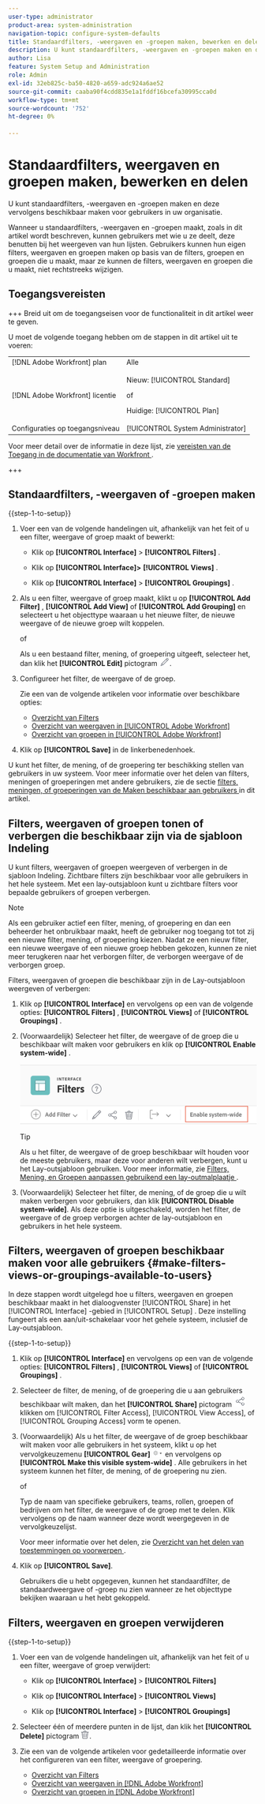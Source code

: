 ```yaml
---
user-type: administrator
product-area: system-administration
navigation-topic: configure-system-defaults
title: Standaardfilters, -weergaven en -groepen maken, bewerken en delen
description: U kunt standaardfilters, -weergaven en -groepen maken en deze vervolgens beschikbaar maken voor gebruikers in uw organisatie.
author: Lisa
feature: System Setup and Administration
role: Admin
exl-id: 32eb825c-ba50-4820-a659-adc924a6ae52
source-git-commit: caaba90f4cdd835e1a1fddf16bcefa30995cca0d
workflow-type: tm+mt
source-wordcount: '752'
ht-degree: 0%

---
```


# Standaardfilters, weergaven en groepen maken, bewerken en delen

<!--
<p data-mc-conditions="QuicksilverOrClassic.Draft mode">***DON'T DELETE, DRAFT OR HIDE THIS ARTICLE. IT IS LINKED TO THE PRODUCT, THROUGH THE CONTEXT SENSITIVE HELP LINKS. **</p>
-->

U kunt standaardfilters, -weergaven en -groepen maken en deze vervolgens beschikbaar maken voor gebruikers in uw organisatie.

Wanneer u standaardfilters, -weergaven en -groepen maakt, zoals in dit artikel wordt beschreven, kunnen gebruikers met wie u ze deelt, deze benutten bij het weergeven van hun lijsten. Gebruikers kunnen hun eigen filters, weergaven en groepen maken op basis van de filters, groepen en groepen die u maakt, maar ze kunnen de filters, weergaven en groepen die u maakt, niet rechtstreeks wijzigen.

## Toegangsvereisten

+++ Breid uit om de toegangseisen voor de functionaliteit in dit artikel weer te geven.

U moet de volgende toegang hebben om de stappen in dit artikel uit te voeren:

<table style="table-layout:auto"> 
 <col> 
 <col> 
 <tbody> 
  <tr> 
   <td role="rowheader">[!DNL Adobe Workfront] plan</td> 
   <td>Alle</td> 
  </tr> 
  <tr> 
   <td role="rowheader">[!DNL Adobe Workfront] licentie</td> 
   <td><p>Nieuw: [!UICONTROL Standard]</p>
   of
   <p>Huidige: [!UICONTROL Plan]</p>
   </td> 
  </tr>
  <tr> 
  <tr> 
   <td role="rowheader">Configuraties op toegangsniveau</td> 
   <td>[!UICONTROL System Administrator]</td>
  </tr> 
 </tbody> 
</table>

Voor meer detail over de informatie in deze lijst, zie [ vereisten van de Toegang in de documentatie van Workfront ](/help/quicksilver/administration-and-setup/add-users/access-levels-and-object-permissions/access-level-requirements-in-documentation.md).

+++

## Standaardfilters, -weergaven of -groepen maken

{{step-1-to-setup}}

1. Voer een van de volgende handelingen uit, afhankelijk van het feit of u een filter, weergave of groep maakt of bewerkt:

   * Klik op **[!UICONTROL Interface]** > **[!UICONTROL Filters]** .

   * Klik op **[!UICONTROL Interface]>** **[!UICONTROL Views]** .

   * Klik op **[!UICONTROL Interface]** > **[!UICONTROL Groupings]** .

1. Als u een filter, weergave of groep maakt, klikt u op **[!UICONTROL Add Filter]** , **[!UICONTROL Add View]** of **[!UICONTROL Add Grouping]** en selecteert u het objecttype waaraan u het nieuwe filter, de nieuwe weergave of de nieuwe groep wilt koppelen.

   of

   Als u een bestaand filter, mening, of groepering uitgeeft, selecteer het, dan klik het **[!UICONTROL Edit]** pictogram ![ uitgeven pictogram ](assets/edit-icon.png).

1. Configureer het filter, de weergave of de groep.

   Zie een van de volgende artikelen voor informatie over beschikbare opties:

   * [ Overzicht van Filters ](../../../reports-and-dashboards/reports/reporting-elements/filters-overview.md)
   * [ Overzicht van weergaven in [!UICONTROL Adobe Workfront]](../../../reports-and-dashboards/reports/reporting-elements/views-overview.md)
   * [Overzicht van groepen in [!UICONTROL Adobe Workfront]](../../../reports-and-dashboards/reports/reporting-elements/groupings-overview.md)

1. Klik op **[!UICONTROL Save]** in de linkerbenedenhoek.

U kunt het filter, de mening, of de groepering ter beschikking stellen van gebruikers in uw systeem. Voor meer informatie over het delen van filters, meningen of groeperingen met andere gebruikers, zie de sectie [ filters, meningen, of groeperingen van de Maken beschikbaar aan gebruikers ](#make-filters-views-or-groupings-available-to-users) in dit artikel.


## Filters, weergaven of groepen tonen of verbergen die beschikbaar zijn via de sjabloon Indeling

U kunt filters, weergaven of groepen weergeven of verbergen in de sjabloon Indeling. Zichtbare filters zijn beschikbaar voor alle gebruikers in het hele systeem. Met een lay-outsjabloon kunt u zichtbare filters voor bepaalde gebruikers of groepen verbergen.

>[!NOTE]
>
>Als een gebruiker actief een filter, mening, of groepering en dan een beheerder het onbruikbaar maakt, heeft de gebruiker nog toegang tot tot zij een nieuwe filter, mening, of groepering kiezen. Nadat ze een nieuw filter, een nieuwe weergave of een nieuwe groep hebben gekozen, kunnen ze niet meer terugkeren naar het verborgen filter, de verborgen weergave of de verborgen groep.

Filters, weergaven of groepen die beschikbaar zijn in de Lay-outsjabloon weergeven of verbergen:

1. Klik op **[!UICONTROL Interface]** en vervolgens op een van de volgende opties: **[!UICONTROL Filters]** , **[!UICONTROL Views]** of **[!UICONTROL Groupings]** .

1. (Voorwaardelijk) Selecteer het filter, de weergave of de groep die u beschikbaar wilt maken voor gebruikers en klik op **[!UICONTROL Enable system-wide]** .

   ![](assets/enable-system-wide-fvg.png)

   >[!TIP]
   >
   >Als u het filter, de weergave of de groep beschikbaar wilt houden voor de meeste gebruikers, maar deze voor anderen wilt verbergen, kunt u het Lay-outsjabloon gebruiken. Voor meer informatie, zie [ Filters, Mening, en Groepen aanpassen gebruikend een lay-outmalplaatje ](/help/quicksilver/administration-and-setup/customize-workfront/use-layout-templates/customize-fvg-list-controls-layout-template.md).

1. (Voorwaardelijk) Selecteer het filter, de mening, of de groep die u wilt maken verbergen voor gebruikers, dan klik **[!UICONTROL Disable system-wide]**. Als deze optie is uitgeschakeld, worden het filter, de weergave of de groep verborgen achter de lay-outsjabloon en gebruikers in het hele systeem.


## Filters, weergaven of groepen beschikbaar maken voor alle gebruikers {#make-filters-views-or-groupings-available-to-users}

In deze stappen wordt uitgelegd hoe u filters, weergaven en groepen beschikbaar maakt in het dialoogvenster [!UICONTROL Share] in het [!UICONTROL Interface] -gebied in [!UICONTROL Setup] . Deze instelling fungeert als een aan/uit-schakelaar voor het gehele systeem, inclusief de Lay-outsjabloon.

{{step-1-to-setup}}

1. Klik op **[!UICONTROL Interface]** en vervolgens op een van de volgende opties: **[!UICONTROL Filters]** , **[!UICONTROL Views]** of **[!UICONTROL Groupings]** .

1. Selecteer de filter, de mening, of de groepering die u aan gebruikers beschikbaar wilt maken, dan het **[!UICONTROL Share]** pictogram ![ pictogram van het Aandeel ](assets/share-icon.png) klikken om [!UICONTROL Filter Access], [!UICONTROL View Access], of [!UICONTROL Grouping Access] vorm te openen.
1. (Voorwaardelijk) Als u het filter, de weergave of de groep beschikbaar wilt maken voor alle gebruikers in het systeem, klikt u op het vervolgkeuzemenu **[!UICONTROL Gear]** ![](assets/gear-menu-for-sharing-items.png) en vervolgens op **[!UICONTROL Make this visible system-wide]** . Alle gebruikers in het systeem kunnen het filter, de mening, of de groepering nu zien.

   of

   Typ de naam van specifieke gebruikers, teams, rollen, groepen of bedrijven om het filter, de weergave of de groep met te delen. Klik vervolgens op de naam wanneer deze wordt weergegeven in de vervolgkeuzelijst.

   Voor meer informatie over het delen, zie [ Overzicht van het delen van toestemmingen op voorwerpen ](../../../workfront-basics/grant-and-request-access-to-objects/sharing-permissions-on-objects-overview.md).

1. Klik op **[!UICONTROL Save]**.

   Gebruikers die u hebt opgegeven, kunnen het standaardfilter, de standaardweergave of -groep nu zien wanneer ze het objecttype bekijken waaraan u het hebt gekoppeld.

## Filters, weergaven en groepen verwijderen

{{step-1-to-setup}}

1. Voer een van de volgende handelingen uit, afhankelijk van het feit of u een filter, weergave of groep verwijdert:

   * Klik op **[!UICONTROL Interface]** > **[!UICONTROL Filters]**

   * Klik op **[!UICONTROL Interface]** > **[!UICONTROL Views]**

   * Klik op **[!UICONTROL Interface]** > **[!UICONTROL Groupings]**

1. Selecteer één of meerdere punten in de lijst, dan klik het **[!UICONTROL Delete]** pictogram ![ pictogram van de Schrapping ](assets/delete.png).
1. Zie een van de volgende artikelen voor gedetailleerde informatie over het configureren van een filter, weergave of groepering.

   * [ Overzicht van Filters ](../../../reports-and-dashboards/reports/reporting-elements/filters-overview.md)
   * [Overzicht van weergaven in  [!DNL Adobe Workfront]](../../../reports-and-dashboards/reports/reporting-elements/views-overview.md)
   * [Overzicht van groepen in  [!DNL Adobe Workfront]](../../../reports-and-dashboards/reports/reporting-elements/groupings-overview.md)
